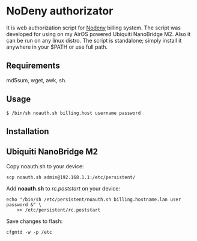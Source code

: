 NoDeny authorizator
===================

It is web authorization script for [Nodeny](https://ru.wikipedia.org/wiki/NoDeny) billing system.
The script was developed for using on my AirOS powered Ubiquiti NanoBridge M2.
Also it can be run on any linux distro.
The script is standalone; simply install it anywhere in your $PATH or use full path.

Requirements
------------
md5sum, wget, awk, sh.

Usage
-----
    $ /bin/sh noauth.sh billing.host username password


Installation
------------

## Ubiquiti NanoBridge M2  

Copy noauth.sh to your device:

    scp noauth.sh admin@192.168.1.1:/etc/persistent/

Add **noauth.sh** to *rc.poststart* on your device:

    echo "/bin/sh /etc/persistent/noauth.sh billing.hostname.lan user password &" \
        >> /etc/persistent/rc.poststart

Save changes to flash:

    cfgmtd -w -p /etc

